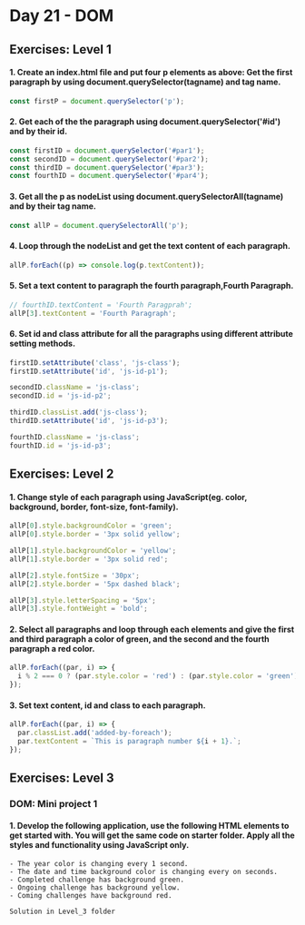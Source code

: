# Day 21 - DOM

## Exercises: Level 1

#### 1. Create an index.html file and put four p elements as above: Get the first paragraph by using document.querySelector(tagname) and tag name.

```js
const firstP = document.querySelector('p');
```

#### 2. Get each of the the paragraph using document.querySelector('#id') and by their id.

```js
const firstID = document.querySelector('#par1');
const secondID = document.querySelector('#par2');
const thirdID = document.querySelector('#par3');
const fourthID = document.querySelector('#par4');
```

#### 3. Get all the p as nodeList using document.querySelectorAll(tagname) and by their tag name.

```js
const allP = document.querySelectorAll('p');
```

#### 4. Loop through the nodeList and get the text content of each paragraph.

```js
allP.forEach((p) => console.log(p.textContent));
```

#### 5. Set a text content to paragraph the fourth paragraph,Fourth Paragraph.

```js
// fourthID.textContent = 'Fourth Paragprah';
allP[3].textContent = 'Fourth Paragraph';
```

#### 6. Set id and class attribute for all the paragraphs using different attribute setting methods.

```js
firstID.setAttribute('class', 'js-class');
firstID.setAttribute('id', 'js-id-p1');

secondID.className = 'js-class';
secondID.id = 'js-id-p2';

thirdID.classList.add('js-class');
thirdID.setAttribute('id', 'js-id-p3');

fourthID.className = 'js-class';
fourthID.id = 'js-id-p3';
```

## Exercises: Level 2

#### 1. Change style of each paragraph using JavaScript(eg. color, background, border, font-size, font-family).

```js
allP[0].style.backgroundColor = 'green';
allP[0].style.border = '3px solid yellow';

allP[1].style.backgroundColor = 'yellow';
allP[1].style.border = '3px solid red';

allP[2].style.fontSize = '30px';
allP[2].style.border = '5px dashed black';

allP[3].style.letterSpacing = '5px';
allP[3].style.fontWeight = 'bold';
```

#### 2. Select all paragraphs and loop through each elements and give the first and third paragraph a color of green, and the second and the fourth paragraph a red color.

```js
allP.forEach((par, i) => {
  i % 2 === 0 ? (par.style.color = 'red') : (par.style.color = 'green');
});
```

#### 3. Set text content, id and class to each paragraph.

```js
allP.forEach((par, i) => {
  par.classList.add('added-by-foreach');
  par.textContent = `This is paragraph number ${i + 1}.`;
});
```

## Exercises: Level 3

### DOM: Mini project 1

#### 1. Develop the following application, use the following HTML elements to get started with. You will get the same code on starter folder. Apply all the styles and functionality using JavaScript only.

```
- The year color is changing every 1 second.
- The date and time background color is changing every on seconds.
- Completed challenge has background green.
- Ongoing challenge has background yellow.
- Coming challenges have background red.
```

```
Solution in Level_3 folder
```

